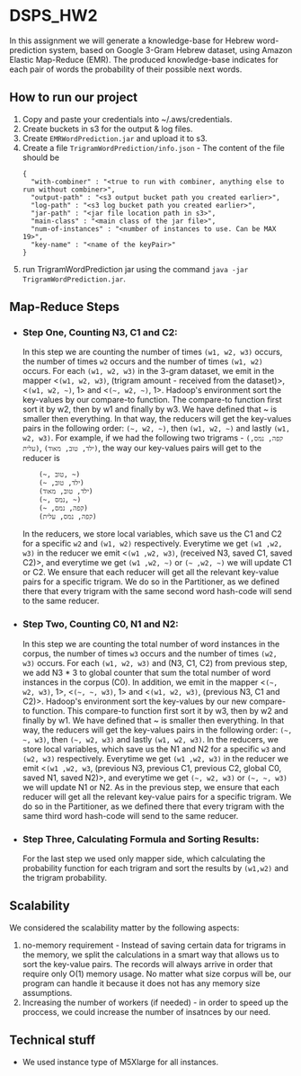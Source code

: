 # DSPS_HW2
In this assignment we will generate a knowledge-base for Hebrew word-prediction system, based on Google 3-Gram Hebrew dataset, using Amazon Elastic Map-Reduce (EMR).
The produced knowledge-base indicates for each pair of words the probability of their possible next words.

## How to run our project
1. Copy and paste your credentials into ~/.aws/credentials.
2. Create buckets in s3 for the output & log files.
3. Create `EMRWordPrediction.jar` and upload it to s3.
4. Create a file `TrigramWordPrediction/info.json` -
  The content of the file should be
    ```
    {
      "with-combiner" : "<true to run with combiner, anything else to run without combiner>",
      "output-path" : "<s3 output bucket path you created earlier>",
      "log-path" : "<s3 log bucket path you created earlier>",
      "jar-path" : "<jar file location path in s3>",
      "main-class" : "<main class of the jar file>",
      "num-of-instances" : "<number of instances to use. Can be MAX 19>",
      "key-name" : "<name of the keyPair>"
    }
   ```
5. run TrigramWordPrediction jar using the command `java -jar TrigramWordPrediction.jar`.

## Map-Reduce Steps
- ### Step One, Counting N3, C1 and C2:
  In this step we are counting the number of times `(w1, w2, w3)` occurs, the number of times `w2` occurs and the number of times `(w1, w2)` occurs.
  For each `(w1, w2, w3)` in the 3-gram dataset, we emit in the mapper <`(w1, w2, w3)`, (trigram amount - received from the dataset)>, <`(w1, w2, ~)`, 1> and <`(~, w2, ~)`, 1>.
  Hadoop's environment sort the key-values by our compare-to function. The compare-to function first sort it by w2, then by w1 and finally by w3. We have defined that ~ is smaller then everything. In that way, the reducers will get the key-values pairs in the following order: `(~, w2, ~)`, then `(w1, w2, ~)` and lastly `(w1, w2, w3)`.
  For example, if we had the following two trigrams - `(קפה, נמס, עלית)`, `(ילד, טוב, מאוד)`, the way our key-values pairs will get to the reducer is
  ```
      (~, טוב, ~)
      (~ ,ילד, טוב)
      (ילד, טוב, מאוד)
      (~, נמס, ~)
      (~ ,קפה, נמס)
      (קפה, נמס, עלית)
  ```
  In the reducers, we store local variables, which save us the C1 and C2 for a specific `w2` and `(w1, w2)` respectively. Everytime we get `(w1 ,w2, w3)` in the reducer we emit <`(w1 ,w2, w3)`, (received N3, saved C1, saved C2)>, and everytime we get `(w1 ,w2, ~)` or `(~ ,w2, ~)` we will update C1 or C2.
  We ensure that each reducer will get all the relevant key-value pairs for a specific trigram. We do so in the Partitioner, as we defined there that every trigram with the same second word hash-code will send to the same reducer.
- ### Step Two, Counting C0, N1 and N2:
  In this step we are counting the total number of word instances in the corpus, the number of times `w3` occurs and the number of times `(w2, w3)` occurs.
  For each `(w1, w2, w3)` and (N3, C1, C2) from previous step, we add N3 * 3 to global counter that sum the total number of word instances in the corpus (C0). In addition, we emit in the mapper <`(~, w2, w3)`, 1>, <`(~, ~, w3)`, 1> and <`(w1, w2, w3)`, (previous N3, C1 and C2)>.
  Hadoop's environment sort the key-values by our new compare-to function. This compare-to function first sort it by w3, then by w2 and finally by w1. We have defined that ~ is smaller then everything. In that way, the reducers will get the key-values pairs in the following order: `(~, ~, w3)`, then `(~, w2, w3)` and lastly `(w1, w2, w3)`.
  In the reducers, we store local variables, which save us the N1 and N2 for a specific `w3` and `(w2, w3)` respectively. Everytime we get `(w1 ,w2, w3)` in the reducer we emit <`(w1 ,w2, w3`, (previous N3, previous C1, previous C2, global C0, saved N1, saved N2)>, and everytime we get `(~, w2, w3)` or `(~, ~, w3)` we will update N1 or N2.
  As in the previous step, we ensure that each reducer will get all the relevant key-value pairs for a specific trigram. We do so in the Partitioner, as we defined there that every trigram with the same third word hash-code will send to the same reducer.
- ### Step Three, Calculating Formula and Sorting Results:
  For the last step we used only mapper side, which calculating the probability function for each trigram and sort the results by `(w1,w2)` and the trigram probability.

## Scalability
We considered the scalability matter by the following aspects:
1. no-memory requirement - Instead of saving certain data for trigrams in the memory, we split the calculations in a smart way that allows us to sort the key-value pairs. The records will always arrive in order that require only O(1) memory usage. No matter what size corpus will be, our program can handle it because it does not has any memory size assumptions.
2. Increasing the number of workers (if needed) - in order to speed up the proccess, we could increase the number of insatnces by our need.

## Technical stuff
- We used instance type of M5Xlarge for all instances.
